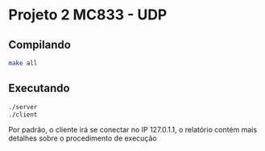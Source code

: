 # Projeto 2 MC833 - UDP

## Compilando

```bash
make all
```

## Executando

```bash
./server
./client
```

Por padrão, o cliente irá se conectar no IP 127.0.1.1, o relatório contém mais detalhes sobre o procedimento de execução

